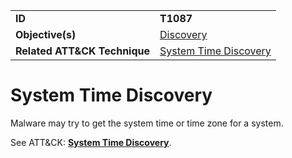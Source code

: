 |||
|---------|------------------------|
|**ID**|**T1087**|
|**Objective(s)**|[Discovery](../discovery)|
|**Related ATT&CK Technique**|[System Time Discovery](https://attack.mitre.org/techniques/T1124)|


System Time Discovery
=====================
Malware may try to get the system time or time zone for a system. 

See ATT&CK: [**System Time Discovery**](https://attack.mitre.org/techniques/T1124).